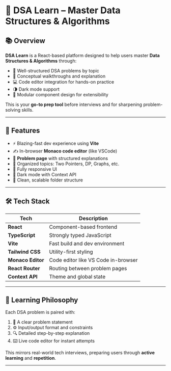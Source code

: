 # 📘 DSA Learn – Master Data Structures & Algorithms


## 📚 Overview

**DSA Learn** is a React-based platform designed to help users master **Data Structures & Algorithms** through:

- 🧩 Well-structured DSA problems by topic  
- 🧠 Conceptual walkthroughs and explanation  
- 💻 Code editor integration for hands-on practice  
- 🌗 Dark mode support  
- 🧱 Modular component design for extensibility  

This is your **go-to prep tool** before interviews and for sharpening problem-solving skills.

---

## 🚀 Features

- ⚡ Blazing-fast dev experience using **Vite**
- ✍️ In-browser **Monaco code editor** (like VSCode)
- 🧠 **Problem page** with structured explanations
- 📂 Organized topics: Two Pointers, DP, Graphs, etc.
- 📱 Fully responsive UI
- 🌙 Dark mode with Context API
- 🧱 Clean, scalable folder structure

---

## 🛠 Tech Stack

| Tech              | Description                        |
|------------------|------------------------------------|
| **React**         | Component-based frontend           |
| **TypeScript**    | Strongly typed JavaScript          |
| **Vite**          | Fast build and dev environment     |
| **Tailwind CSS**  | Utility-first styling              |
| **Monaco Editor** | Code editor like VS Code in-browser|
| **React Router**  | Routing between problem pages      |
| **Context API**   | Theme and global state             |

---

## 🧠 Learning Philosophy

Each DSA problem is paired with:

1. 📜 A clear problem statement  
2. ⚙️ Input/output format and constraints  
3. 🔍 Detailed step-by-step explanation  
4. ⌨️ Live code editor for instant attempts  

This mirrors real-world tech interviews, preparing users through **active learning** and **repetition**.

---
